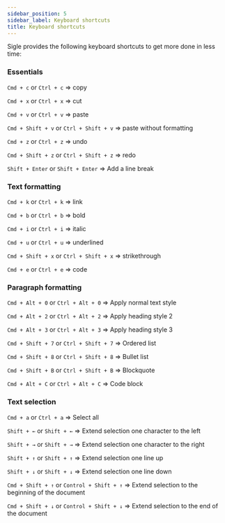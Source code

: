 ```yaml
---
sidebar_position: 5
sidebar_label: Keyboard shortcuts
title: Keyboard shortcuts
---
```


Sigle provides the following keyboard shortcuts to get more done in less time:

### Essentials

`Cmd + c` or `Ctrl + c` => copy

`Cmd + x` or `Ctrl + x` => cut

`Cmd + v` or `Ctrl + v` => paste

`Cmd + Shift + v` or `Ctrl + Shift + v` => paste without formatting

`Cmd + z` or `Ctrl + z` => undo

`Cmd + Shift + z` or `Ctrl + Shift + z` => redo

`Shift + Enter` or `Shift + Enter` => Add a line break

### Text formatting

`Cmd + k` or `Ctrl + k` => link

`Cmd + b` or `Ctrl + b` => bold

`Cmd + i` or `Ctrl + i` => italic

`Cmd + u` or `Ctrl + u` => underlined

`Cmd + Shift + x` or `Ctrl + Shift + x` => strikethrough

`Cmd + e` or `Ctrl + e` => code

### Paragraph formatting

`Cmd + Alt + 0` or `Ctrl + Alt + 0` => Apply normal text style

`Cmd + Alt + 2` or `Ctrl + Alt + 2` => Apply heading style 2

`Cmd + Alt + 3` or `Ctrl + Alt + 3` => Apply heading style 3

`Cmd + Shift + 7` or `Ctrl + Shift + 7` => Ordered list

`Cmd + Shift + 8` or `Ctrl + Shift + 8` => Bullet list

`Cmd + Shift + B` or `Ctrl + Shift + B` => Blockquote

`Cmd + Alt + C` or `Ctrl + Alt + C` => Code block

### Text selection

`Cmd + a` or `Ctrl + a` => Select all

`Shift + ←` or `Shift + ←` => Extend selection one character to the left

`Shift + →` or `Shift + →` => Extend selection one character to the right

`Shift + ↑` or `Shift + ↑` => Extend selection one line up

`Shift + ↓` or `Shift + ↓` => Extend selection one line down

`Cmd + Shift + ↑` or `Control + Shift + ↑` => Extend selection to the beginning of the document

`Cmd + Shift + ↓` or `Control + Shift + ↓` => Extend selection to the end of the document
